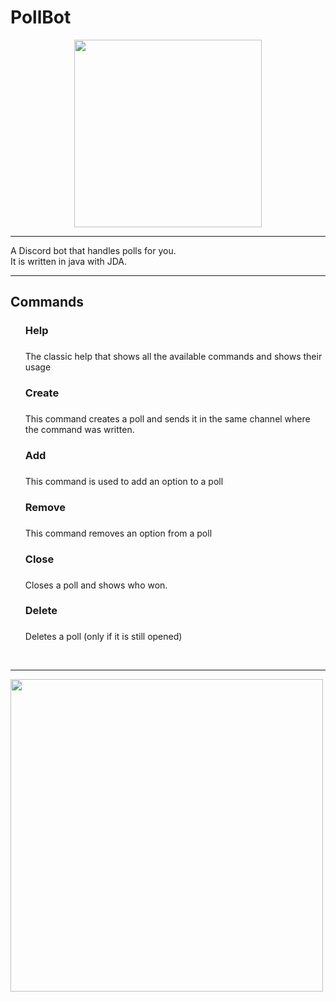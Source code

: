 # PollBot
<center><p align="center"><img src="https://user-images.githubusercontent.com/62235503/141264522-91960f80-ea8f-4ef4-b56a-2a4e3611c91d.png" width="300"></img> <br><hr></p></center>

A Discord bot that handles polls for you.<br>
It is written in java with JDA.<br>
<hr>
<h2>Commands</h2>
<ul>
  <div>
    <div>
      <h3>
        Help
      <h3>
    </div>
    <div>
      <p>
        The classic help that shows all the available commands and shows their usage
      </p>
    </div>
  </div>
  
  <div>
    <div>
      <h3>
        Create
      <h3>
    </div>
    <div>
      <p>
        This command creates a poll and sends it in the same channel where the command was written.
      </p>
    </div>
  </div>
      
      
  <div>
    <div>
      <h3>
        Add
      <h3>
    </div>
    <div>
      <p>
        This command is used to add an option to a poll
      </p>
    </div>
  </div>
      
      
   <div>
    <div>
      <h3>
        Remove
      <h3>
    </div>
    <div>
      <p>
        This command removes an option from a poll
      </p>
    </div>
  </div>
      
      
   <div>
    <div>
      <h3>
        Close
      <h3>
    </div>
    <div>
      <p>
        Closes a poll and shows who won.
      </p>
    </div>
  </div>
      
   <div>
    <div>
      <h3>
        Delete
      <h3>
    </div>
    <div>
      <p>
        Deletes a poll (only if it is still opened)
      </p>
    </div>
  </div>
</ul>
<br><hr>
<img src="https://user-images.githubusercontent.com/62235503/141264704-0aaa7f4f-ab4b-4422-be1d-fd424b62ddc8.png" width="500"></img>
